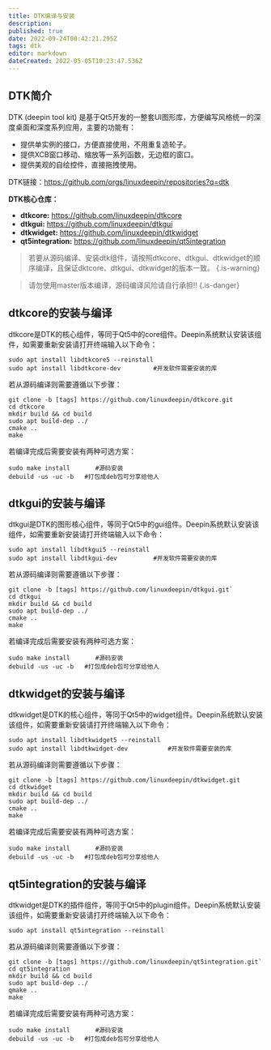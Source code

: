```yaml
---
title: DTK编译与安装
description: 
published: true
date: 2022-09-24T00:42:21.295Z
tags: dtk
editor: markdown
dateCreated: 2022-05-05T10:23:47.536Z
---
```


## DTK简介
DTK (deepin tool kit) 是基于Qt5开发的一整套UI图形库，方便编写风格统一的深度桌面和深度系列应用，主要的功能有：

- 提供单实例的接口，方便直接使用，不用重复造轮子。
- 提供XCB窗口移动、缩放等一系列函数，无边框的窗口。
- 提供美观的自绘控件，直接拖拽使用。

DTK链接：https://github.com/orgs/linuxdeepin/repositories?q=dtk

**DTK核心仓库：**
- **dtkcore:** https://github.com/linuxdeepin/dtkcore
- **dtkgui:** https://github.com/linuxdeepin/dtkgui
- **dtkwidget:** https://github.com/linuxdeepin/dtkwidget
- **qt5integration:** https://github.com/linuxdeepin/qt5integration
> 若要从源码编译、安装dtk组件，请按照dtkcore、dtkgui、dtkwidget的顺序编译，且保证dktcore、dtkgui、dtkwidget的版本一致。
{.is-warning}

> 请勿使用master版本编译，源码编译风险请自行承担!!
{.is-danger}




## dtkcore的安装与编译
dtkcore是DTK的核心组件，等同于Qt5中的core组件。Deepin系统默认安装该组件，如需要重新安装请打开终端输入以下命令：
```
sudo apt install libdtkcore5 --reinstall
sudo apt install libdtkcore-dev			#开发软件需要安装的库
```
若从源码编译则需要遵循以下步骤：
```
git clone -b [tags] https://github.com/linuxdeepin/dtkcore.git
cd dtkcore
mkdir build && cd build
sudo apt build-dep ../
cmake ..
make
```

若编译完成后需要安装有两种可选方案：
```
sudo make install 		#源码安装
debuild -us -uc -b 	 #打包成deb包可分享给他人
```


## dtkgui的安装与编译
dtkgui是DTK的图形核心组件，等同于Qt5中的gui组件。Deepin系统默认安装该组件，如需要重新安装请打开终端输入以下命令：
```
sudo apt install libdtkgui5 --reinstall
sudo apt install libdtkgui-dev			#开发软件需要安装的库
```
若从源码编译则需要遵循以下步骤：
```
git clone -b [tags] https://github.com/linuxdeepin/dtkgui.git`
cd dtkgui
mkdir build && cd build
sudo apt build-dep ../
cmake ..
make
```
若编译完成后需要安装有两种可选方案：
```
sudo make install 		#源码安装
debuild -us -uc -b 	 #打包成deb包可分享给他人
```

## dtkwidget的安装与编译
dtkwidget是DTK的核心组件，等同于Qt5中的widget组件。Deepin系统默认安装该组件，如需要重新安装请打开终端输入以下命令：
```
sudo apt install libdtkwidget5 --reinstall
sudo apt install libdtkwidget-dev			#开发软件需要安装的库
```
若从源码编译则需要遵循以下步骤：
```
git clone -b [tags] https://github.com/linuxdeepin/dtkwidget.git
cd dtkwidget
mkdir build && cd build
sudo apt build-dep ../
cmake ..
make
```
若编译完成后需要安装有两种可选方案：
```
sudo make install 		#源码安装
debuild -us -uc -b 	 #打包成deb包可分享给他人
```

## qt5integration的安装与编译
dtkwidget是DTK的插件组件，等同于Qt5中的plugin组件。Deepin系统默认安装该组件，如需要重新安装请打开终端输入以下命令：
```
sudo apt install qt5integration --reinstall
```
若从源码编译则需要遵循以下步骤：
```
git clone -b [tags] https://github.com/linuxdeepin/qt5integration.git`
cd qt5integration
mkdir build && cd build
sudo apt build-dep ../
qmake ..
make
```
若编译完成后需要安装有两种可选方案：
```
sudo make install 		#源码安装
debuild -us -uc -b 	 #打包成deb包可分享给他人
```


